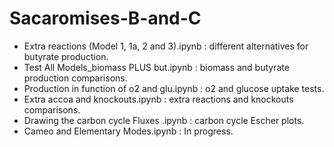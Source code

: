 ﻿# Sacaromises-B-and-C


- Extra reactions (Model 1, 1a, 2 and 3).ipynb : different alternatives for butyrate production. 
- Test All Models_biomass PLUS but.ipynb : biomass and butyrate production comparisons.
- Production in function of o2 and glu.ipynb : o2 and glucose uptake tests.
- Extra accoa and knockouts.ipynb : extra reactions and knockouts comparisons. 
- Drawing the carbon cycle Fluxes .ipynb : carbon cycle Escher plots. 
- Cameo and Elementary Modes.ipynb : In progress.
